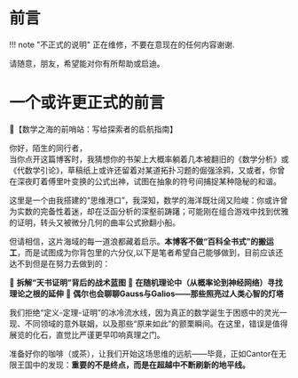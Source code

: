 # 前言



!!! note "不正式的说明"
    正在维修，不要在意现在的任何内容谢谢.



请随意，朋友，希望能对你有所帮助或启迪。



# 一个或许更正式的前言



📝【数学之海的前哨站：写给探索者的启航指南】  

你好，陌生的同行者，  
当你点开这篇博客时，我猜想你的书架上大概率躺着几本被翻旧的《数学分析》或《代数学引论》，草稿纸上或许还留着对某道拓扑习题的倔强涂鸦，又或者，你曾在深夜盯着傅里叶变换的公式出神，试图在抽象的符号间捕捉某种隐秘的和谐。  

这里是一个由我搭建的“思维港口”，我深知，数学的海洋既壮阔又险峻：你或许曾为实数的完备性着迷，却在泛函分析的深壑前踌躇；可能刚在组合游戏中找到优雅的证明，转头又被微分几何的曲率公式掀翻小船。  

但请相信，这片海域的每一道浪都藏着启示。**本博客不做“百科全书式”的搬运工**，而是试图成为你背包里的六分仪,以下是笔者希望自己能够做到，目前应该还达不到但是在努力去做到的： 

🔹 **拆解“天书证明”背后的战术蓝图** 
🔹 **在随机理论中（从概率论到神经网络）寻找理论之根的延伸** 
🔹 **偶尔也会聊聊Gauss与Galios——那些照亮过人类心智的灯塔**  

我们拒绝“定义-定理-证明”的冰冷流水线，因为真正的数学诞生于困惑中的灵光一现、不同领域的意外联姻，以及那些“原来如此”的颤栗瞬间。在这里，错误是值得展览的化石，直觉比严谨更早叩响真理之门。  

准备好你的咖啡（或茶），让我们开始这场思维的远航——毕竟，正如Cantor在无限王国中的发现：**重要的不是终点，而是在超越中不断刷新的地平线。**  

